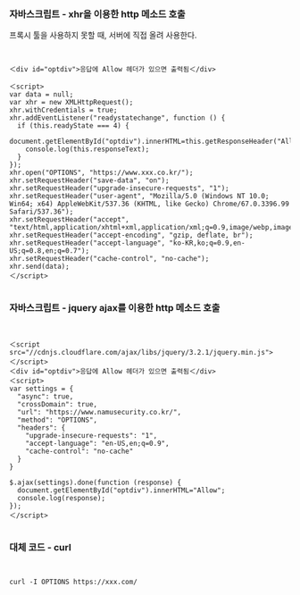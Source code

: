 ### 자바스크립트 - xhr을 이용한 http 메소드 호출

프록시 툴을 사용하지 못할 때, 서버에 직접 올려 사용한다.

<pre><code>

＜div id="optdiv">응답에 Allow 헤더가 있으면 출력됨＜/div>

＜script>
var data = null;
var xhr = new XMLHttpRequest();
xhr.withCredentials = true;
xhr.addEventListener("readystatechange", function () {
  if (this.readyState === 4) {
	document.getElementById("optdiv").innerHTML=this.getResponseHeader("Allow");
    console.log(this.responseText);
  }
});
xhr.open("OPTIONS", "https://www.xxx.co.kr/");
xhr.setRequestHeader("save-data", "on");
xhr.setRequestHeader("upgrade-insecure-requests", "1");
xhr.setRequestHeader("user-agent", "Mozilla/5.0 (Windows NT 10.0; Win64; x64) AppleWebKit/537.36 (KHTML, like Gecko) Chrome/67.0.3396.99 Safari/537.36");
xhr.setRequestHeader("accept", "text/html,application/xhtml+xml,application/xml;q=0.9,image/webp,image/apng,*/*;q=0.8");
xhr.setRequestHeader("accept-encoding", "gzip, deflate, br");
xhr.setRequestHeader("accept-language", "ko-KR,ko;q=0.9,en-US;q=0.8,en;q=0.7");
xhr.setRequestHeader("cache-control", "no-cache");
xhr.send(data);
＜/script>

</code></pre>

### 자바스크립트 - jquery ajax를 이용한 http 메소드 호출

<pre><code>

＜script src="//cdnjs.cloudflare.com/ajax/libs/jquery/3.2.1/jquery.min.js">＜/script>
＜div id="optdiv">응답에 Allow 헤더가 있으면 출력됨＜/div>
＜script>
var settings = {
  "async": true,
  "crossDomain": true,
  "url": "https://www.namusecurity.co.kr/",
  "method": "OPTIONS",
  "headers": {
    "upgrade-insecure-requests": "1",
    "accept-language": "en-US,en;q=0.9",
    "cache-control": "no-cache"
  }
}

$.ajax(settings).done(function (response) {
  document.getElementById("optdiv").innerHTML="Allow";
  console.log(response);
});
＜/script>

</code></pre>

### 대체 코드 - curl

<pre><code>

curl -I OPTIONS https://xxx.com/

</code></pre>
